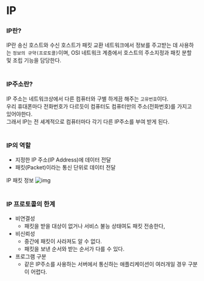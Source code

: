 # IP

### IP란?

IP란 송신 호스트와 수신 호스트가 패킷 교환 네트워크에서 정보를 주고받는 데 사용하는 `정보의 규약(프로토콜)`이며, OSI 네트워크 계층에서 호스트의 주소지정과 패킷 분할 및 조립 기능을 담당한다.  
<br>

### IP주소란?

IP 주소는 네트워크상에서 다른 컴퓨터와 구별 하게끔 해주는 `고유번호`이다.  
우리 휴대폰마다 전화번호가 다르듯이 컴퓨터도 컴퓨터만의 주소(전화번호)를 가지고 있어야한다.  
그래서 IP는 전 셰계적으로 컴퓨터마다 각기 다른 IP주소를 부여 받게 된다.  
<br>

### IP의 역할

- 지정한 IP 주소(IP Address)에 데이터 전달
- 패킷(Packet)이라는 통신 단위로 데이터 전달

IP 패킷 정보
![img](https://velog.velcdn.com/images%2Fkongyb%2Fpost%2Fb2332915-11d1-499a-8b44-28c1a5f33b87%2F%E1%84%89%E1%85%B3%E1%84%8F%E1%85%B3%E1%84%85%E1%85%B5%E1%86%AB%E1%84%89%E1%85%A3%E1%86%BA%202021-12-03%20%E1%84%8B%E1%85%A9%E1%84%8C%E1%85%A5%E1%86%AB%2012.23.57.png)  
<br>

### IP 프로토콜의 한계

- 비연결성
  - 패킷을 받을 대상이 없거나 서비스 불능 상태여도 패킷 전송한다,
- 비신뢰성
  - 중간에 패킷이 사라져도 알 수 없다.
  - 패킷을 보낸 순서와 받는 순서가 다를 수 있다.
- 프로그램 구분
  - 같은 IP주소를 사용하는 서버에서 통신하는 애플리케이션이 여러개일 경우 구분이 어렵다.
